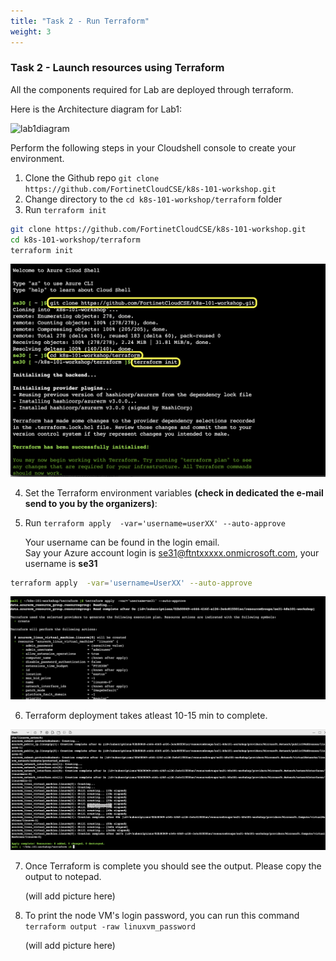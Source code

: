 ```yaml
---
title: "Task 2 - Run Terraform"
weight: 3
---
```


### Task 2 - Launch resources using Terraform

All the components required for Lab are deployed through terraform. 

Here is the Architecture diagram for Lab1: 

![lab1diagram](../vbfvjfgj)

Perform the following steps in your Cloudshell console to create your environment.

1. Clone the Github repo `git clone https://github.com/FortinetCloudCSE/k8s-101-workshop.git`
2. Change directory to the `cd k8s-101-workshop/terraform` folder
3. Run `terraform init`

```sh
git clone https://github.com/FortinetCloudCSE/k8s-101-workshop.git
cd k8s-101-workshop/terraform
terraform init
```

![lab11](../images/terraform1.png)


4. Set the Terraform environment variables **(check in dedicated the e-mail send to you by the organizers)**:
    
5. Run `terraform apply  -var='username=userXX' --auto-approve`

    Your username can be found in the login email.  
    Say your Azure account login is se31@ftntxxxxx.onmicrosoft.com, your username is **se31** 

```sh
terraform apply  -var='username=UserXX' --auto-approve
```

![lab12](../images/terraform2.png)
    
6. Terraform deployment takes atleast 10-15 min to complete.

![lab13](../images/terraformoutput.png)

7. Once Terraform is complete you should see the output. Please copy the output to notepad.

    (will add picture here)

8. To print the node VM's login password, you can run this command ```terraform output -raw linuxvm_password```

    (will add picture here)